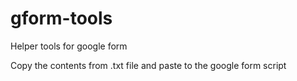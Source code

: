 # gform-tools
Helper tools for google form

Copy the contents from .txt file and paste to the google form script
